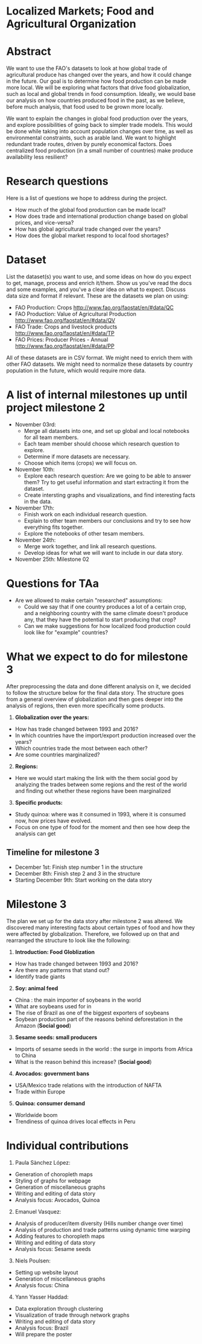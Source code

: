 # Localized Markets; Food and Agricultural Organization

# Abstract

We want to use the FAO's datasets to look at how global trade of agricultural produce has changed over the years, and how it could change in the future. Our goal is to determine how food production can be made more local. We will be exploring what factors that drive food globalization, such as local and global trends in food consumption. Ideally, we would base our analysis on how countries produced food in the past, as we believe, before much analysis, that food used to be grown more locally. 

We want to explain the changes in global food production over the years, and explore possibilities of going back to simpler trade models. This would be done while taking into account population changes over time, as well as environmental constraints, such as arable land. We want to highlight redundant trade routes, driven by purely economical factors. Does centralized food production (in a small number of countries) make produce availability less resilient?



# Research questions
Here is a list of questions we hope to address during the project.

* How much of the global food production can be made local?
* How does trade and international production change based on global prices, and vice-versa?
* How has global agricultural trade changed over the years?
* How does the global market respond to local food shortages?


# Dataset
List the dataset(s) you want to use, and some ideas on how do you expect to get, manage, process and enrich it/them. Show us you've read the docs and some examples, and you've a clear idea on what to expect. Discuss data size and format if relevant.
These are the datasets we plan on using:
* FAO Production: Crops http://www.fao.org/faostat/en/#data/QC
* FAO Production: Value of Agricultural Production  http://www.fao.org/faostat/en/#data/QV
* FAO Trade: Crops and livestock products http://www.fao.org/faostat/en/#data/TP
* FAO Prices: Producer Prices - Annual  http://www.fao.org/faostat/en/#data/PP

All of these datasets are in CSV format. We might need to enrich them with other FAO datasets. We might need to normalize these datasets by country population in the future, which would require more data.

# A list of internal milestones up until project milestone 2

* November 03rd: 
  * Merge all datasets into one, and set up global and local notebooks for all team members.
  * Each team member should choose which research question to explore.
  * Determine if more datasets are necessary.
  * Choose which items (crops) we will focus on.
* November 10th: 
  * Explore each research question: Are we going to be able to answer them? Try to get useful information and start extracting it from the dataset.
  * Create intersting graphs and visualizations, and find interesting facts in the data.
* November 17th: 
  * Finish work on each individual research question.
  * Explain to other team members our conclusions and try to see how everything fits together.
  * Explore the notebooks of other tesam members.
* November 24th: 
  * Merge work together, and link all research questions.
  * Develop ideas for what we will want to include in our data story.
* November 25th: Milestone 02


# Questions for TAa
* Are we allowed to make certain "researched" assumptions:
  * Could we say that if one country produces a lot of a certain crop, and a neighboring country with the same climate doesn't produce any, that they have the potential to start producing that crop?
  * Can we make suggestions for how localized food production could look like for "example" countries?


# What we expect to do for milestone 3

After preprocessing the data and done different analysis on it, we decided to follow the structure below for the final data story. The structure goes from a general overview of globalization and then goes deeper into the analysis of regions, then even more specifically some products.

1. **Globalization over the years:**
  * How has trade changed between 1993 and 2016?
  * In which countries have the import/export production increased over the years? 
  * Which countries trade the most between each other?
  * Are some countries marginalized?

2. **Regions:**
  * Here we would start making the link with the them social good by analyzing the trades between some regions and the rest of the world and finding out whether these regions have been marginalized

3. **Specific products:**
  * Study quinoa: where was it consumed in 1993, where it is consumed now, how prices have evolved.
  * Focus on one type of food for the moment and then see how deep the analysis can get

## Timeline for milestone 3

* December 1st: Finish step number 1 in the structure 
* December 8th: Finish step 2 and 3 in the structure
* Starting December 9th: Start working on the data story

# Milestone 3

The plan we set up for the data story after milestone 2 was altered. We discovered many interesting facts about certain types of food and how they were affected by globalization. Therefore, we followed up on that and rearranged the structure to look like the following:

1. **Introduction: Food Globlization**
  * How has trade changed between 1993 and 2016?
  * Are there any patterns that stand out?
  * Identify trade giants
  
2. **Soy: animal feed**
  * China : the main importer of soybeans in the world
  * What are soybeans used for in 
  * The rise of Brazil as one of the biggest exporters of soybeans
  * Soybean production part of the reasons behind deforestation in the Amazon (**Social good**)
 
3. **Sesame seeds: small producers**
  * Imports of sesame seeds in the world : the surge in imports from Africa to China
  * What is the reason behind this increase? (**Social good**)

4. **Avocados: government bans**
  * USA/Mexico trade relations with the introduction of NAFTA
  * Trade within Europe

5. **Quinoa: consumer demand**
  * Worldwide boom
  * Trendiness of quinoa drives local effects in Peru


# Individual contributions

1. Paula Sànchez López:
  * Generation of choropleth maps
  * Styling of graphs for webpage
  * Generation of miscellaneous graphs
  * Writing and editing of data story
  * Analysis focus: Avocados, Quinoa

2. Emanuel Vasquez:
  * Analysis of producer/item diversity (Hills number change over time)
  * Analysis of production and trade patterns using dynamic time warping
  * Adding features to choropleth maps
  * Writing and editing of data story
  * Analysis focus: Sesame seeds

3. Niels Poulsen:
  * Setting up website layout
  * Generation of miscellaneous graphs
  * Analysis focus: China

4. Yann Yasser Haddad:
  * Data exploration through clustering
  * Visualization of trade through network graphs
  * Writing and editing of data story
  * Analysis focus: Brazil
  * Will prepare the poster



